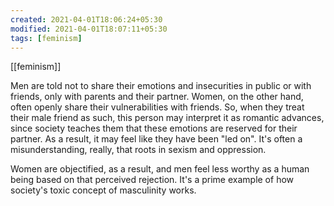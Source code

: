 ```yaml
---
created: 2021-04-01T18:06:24+05:30
modified: 2021-04-01T18:07:11+05:30
tags: [feminism]
---
```

[[feminism]]

 Men are told not to share their emotions and insecurities in public or with friends, only with parents and their partner. Women, on the other hand, often openly share their vulnerabilities with friends. So, when they treat their male friend as such, this person may interpret it as romantic advances, since society teaches them that these emotions are reserved for their partner. As a result, it may feel like they have been "led on". It's often a misunderstanding, really, that roots in sexism and oppression.

Women are objectified, as a result, and men feel less worthy as a human being based on that perceived rejection. It's a prime example of how society's toxic concept of masculinity works. 
